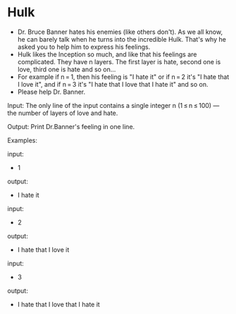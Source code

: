# Hulk

- Dr. Bruce Banner hates his enemies (like others don't). As we all know, he can barely talk when he turns into the incredible Hulk. That's why he asked you to help him to express his feelings.
- Hulk likes the Inception so much, and like that his feelings are complicated. They have n layers. The first layer is hate, second one is love, third one is hate and so on...
- For example if n = 1, then his feeling is "I hate it" or if n = 2 it's "I hate that I love it", and if n = 3 it's "I hate that I love that I hate it" and so on.
- Please help Dr. Banner.

Input: 
The only line of the input contains a single integer n (1 ≤ n ≤ 100) — the number of layers of love and hate.

Output: 
Print Dr.Banner's feeling in one line.

Examples:

input:
- 1

output:
- I hate it

input:
- 2

output:
- I hate that I love it

input:
- 3

output:
- I hate that I love that I hate it
